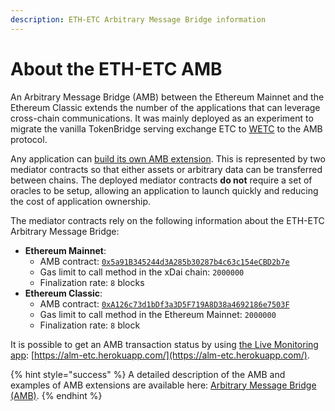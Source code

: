 ```yaml
---
description: ETH-ETC Arbitrary Message Bridge information
---
```


# About the ETH-ETC AMB

An Arbitrary Message Bridge \(AMB\) between the Ethereum Mainnet and the Ethereum Classic extends the number of the applications that can leverage cross-chain communications. It was mainly deployed as an experiment to migrate the vanilla TokenBridge serving exchange ETC to [WETC](https://etherscan.io/token/0x86aabcc646f290b9fc9bd05ce17c3858d1511da1) to the AMB protocol. 

Any application can [build its own AMB extension](https://docs.tokenbridge.net/amb-bridge/how-to-develop-xchain-apps-by-amb). This is represented by two mediator contracts so that either assets or arbitrary data can be transferred between chains. The deployed mediator contracts **do not** require a set of oracles to be setup, allowing an application to launch quickly and reducing the cost of application ownership.

The mediator contracts rely on the following information about the ETH-ETC Arbitrary Message Bridge:

* **Ethereum Mainnet**:
  * AMB contract: [`0x5a91B345244d3A285b30287b4c63c154eCBD2b7e`](https://etherscan.io/address/0x5a91B345244d3A285b30287b4c63c154eCBD2b7e)
  * Gas limit to call method in the xDai chain: `2000000`
  * Finalization rate: `8` blocks
* **Ethereum Classic**:
  * AMB contract: [`0xA126c73d1bDf3a3D5F719A8D38a4692186e7503F`](https://blockscout.com/etc/mainnet/address/0xA126c73d1bDf3a3D5F719A8D38a4692186e7503F)
  * Gas limit to call method in the Ethereum Mainnet: `2000000`
  * Finalization rate: `8` block

It is possible to get an AMB transaction status by using [the Live Monitoring app](https://docs.tokenbridge.net/about-tokenbridge/components/amb-live-monitoring-application): [https://alm-etc.herokuapp.com/](https://alm-etc.herokuapp.com/).

{% hint style="success" %}
A detailed description of the AMB and examples of AMB extensions are available here: [Arbitrary Message Bridge \(AMB\)](https://docs.tokenbridge.net/amb-bridge/about-amb-bridge).
{% endhint %}

